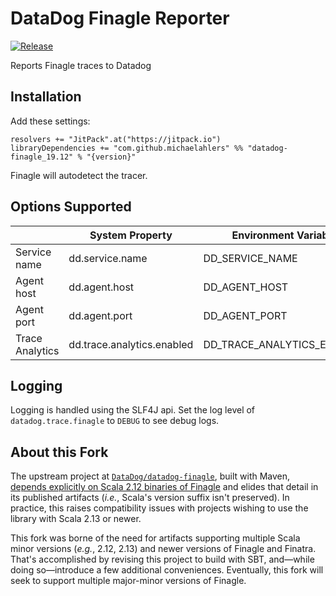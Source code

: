 # DataDog Finagle Reporter

[![Release](https://jitpack.io/v/michaelahlers/datadog-finagle.svg)](https://jitpack.io/#michaelahlers/datadog-finagle)

Reports Finagle traces to Datadog

## Installation

Add these settings:

```
resolvers += "JitPack".at("https://jitpack.io")
libraryDependencies += "com.github.michaelahlers" %% "datadog-finagle_19.12" % "{version}"
```

Finagle will autodetect the tracer.

## Options Supported

| | System Property | Environment Variable|
| --- | --- | --- |
| Service name | dd.service.name| DD_SERVICE_NAME|
| Agent host | dd.agent.host | DD_AGENT_HOST |
| Agent port | dd.agent.port | DD_AGENT_PORT |
| Trace Analytics | dd.trace.analytics.enabled | DD_TRACE_ANALYTICS_ENABLED |

## Logging

Logging is handled using the SLF4J api.  Set the log level of `datadog.trace.finagle` to `DEBUG` to see debug logs.

## About this Fork

The upstream project at [`DataDog/datadog-finagle`][github-datadog-datadog-finagle], built with Maven, [depends explicitly on Scala 2.12 binaries of Finagle](https://github.com/DataDog/datadog-finagle/blob/b083b7407ff4be13358817213f98574327a0f943/pom.xml#L57-L68) and elides that detail in its published artifacts (_i.e._, Scala's version suffix isn't preserved). In practice, this raises compatibility issues with projects wishing to use the library with Scala 2.13 or newer.

This fork was borne of the need for artifacts supporting multiple Scala minor versions (_e.g._, 2.12, 2.13) and newer versions of Finagle and Finatra. That's accomplished by revising this project to build with SBT, and—while doing so—introduce a few additional conveniences. Eventually, this fork will seek to support multiple major-minor versions of Finagle. 

[github-datadog-datadog-finagle]: https://github.com/DataDog/datadog-finagle
